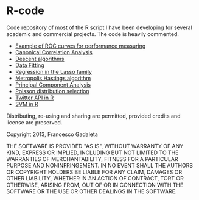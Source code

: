# R-code
Code repository of most of the R script I have been developing for several academic and commercial projects. 
The code is heavily commented. 

- [Example of ROC curves for performance measuring](https://github.com/worldofpiggy/R-code/blob/master/ROC.R)
- [Canonical Correlation Analysis](https://github.com/worldofpiggy/R-code/blob/master/canonical%20correlation%20analysis.R)
- [Descent algorithms](https://github.com/worldofpiggy/R-code/blob/master/gradient_descent.R)
- [Data Fitting](https://github.com/worldofpiggy/R-code/blob/master/fitData.R)
- [Regression in the Lasso family](https://github.com/worldofpiggy/R-code/blob/master/my_lasso.R)
- [Metropolis Hastings algorithm](https://github.com/worldofpiggy/R-code/blob/master/metropolis-hastings-detailed.R)
- [Principal Component Analysis](https://github.com/worldofpiggy/R-code/blob/master/principal_component_analysis.R)
- [Poisson distribution selection](https://github.com/worldofpiggy/R-code/blob/master/select_poisson.R)
- [Twitter API in R](https://github.com/worldofpiggy/R-code/blob/master/twitter.R)
- [SVM in R](https://github.com/worldofpiggy/R-code/blob/master/svm.R)


Distributing, re-using and sharing are permitted, provided credits and license are preserved.




Copyright 2013, Francesco Gadaleta

THE SOFTWARE IS PROVIDED "AS IS", WITHOUT WARRANTY OF ANY KIND, EXPRESS OR IMPLIED, INCLUDING BUT NOT LIMITED TO THE WARRANTIES OF MERCHANTABILITY, FITNESS FOR A PARTICULAR PURPOSE AND NONINFRINGEMENT. IN NO EVENT SHALL THE AUTHORS OR COPYRIGHT HOLDERS BE LIABLE FOR ANY CLAIM, DAMAGES OR OTHER LIABILITY, WHETHER IN AN ACTION OF CONTRACT, TORT OR OTHERWISE, ARISING FROM, OUT OF OR IN CONNECTION WITH THE SOFTWARE OR THE USE OR OTHER DEALINGS IN THE SOFTWARE.
